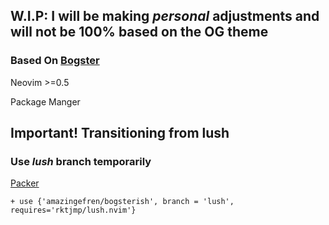 ## W.I.P: I will be making *personal* adjustments and will not be 100% based on the OG theme
### Based On [Bogster](https://github.com/wojciechkepka/bogster)

Neovim >=0.5

Package Manger

## Important! Transitioning from lush
### Use *lush* branch temporarily 

[Packer](https://github.com/wbthomason/packer.nvim)
```
+ use {'amazingefren/bogsterish', branch = 'lush', requires='rktjmp/lush.nvim'}
```
